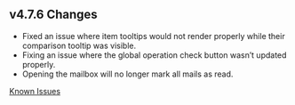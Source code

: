 ## v4.7.6 Changes

* Fixed an issue where item tooltips would not render properly while their comparison tooltip was visible.
* Fixing an issue where the global operation check button wasn’t updated properly.
* Opening the mailbox will no longer mark all mails as read.

[Known Issues](http://support.tradeskillmaster.com/display/KB/TSM4+Currently+Known+Issues)
